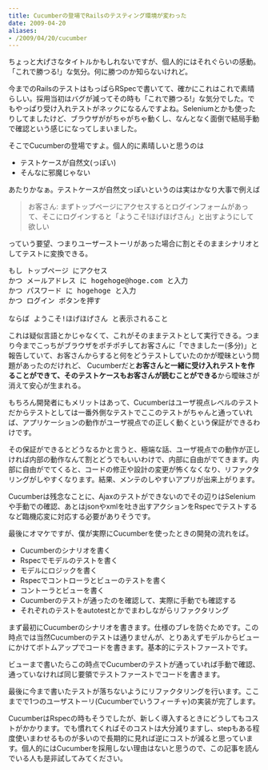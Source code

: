 ```yaml
---
title: Cucumberの登場でRailsのテスティング環境が変わった
date: 2009-04-20
aliases:
- /2009/04/20/cucumber
---
```

ちょっと大げさなタイトルかもしれないですが、個人的にはそれぐらいの感動。「これで勝つる!」な気分。何に勝つのか知らないけれど。

今までのRailsのテストはもっぱらRSpecで書いてて、確かにこれはこれで素晴らしい。採用当初はバグが減ってその時も「これで勝つる!」な気分でした。でもやっぱり受け入れテストがネックになるんですよね。Seleniumとかも使ったりしてましたけど、ブラウザががちゃがちゃ動くし、なんとなく面倒で結局手動で確認という感じになってしまいました。

そこでCucumberの登場ですよ。個人的に素晴しいと思うのは

<ul>
<li>テストケースが自然文(っぽい)</li>
<li>そんなに邪魔じゃない</li>
</ul>

あたりかなぁ。テストケースが自然文っぽいというのは実はかなり大事で例えば

<blockquote>
お客さん: まずトップページにアクセスするとログインフォームがあって、そこにログインすると「ようこそ!ほげほげさん」と出すようにして欲しい
</blockquote>

っていう要望、つまりユーザーストーリがあった場合に割とそのままシナリオとしてテストに変換できる。

<pre lang='ruby'>
もし トップページ にアクセス
かつ メールアドレス に hogehoge@hoge.com と入力
かつ パスワード に hogehoge と入力
かつ ログイン ボタンを押す

ならば ようこそ!ほげほげさん と表示されること
</pre>

これは疑似言語とかじゃなくて、これがそのままテストとして実行できる。つまり今までこっちがブラウザをポチポチしてお客さんに「できましたー(多分)」と報告していて、お客さんからすると何をどうテストしていたのかが曖昧という問題があったのだけれど、 Cucumberだと<strong>お客さんと一緒に受け入れテストを作ることができて、そのテストケースもお客さんが読むことができる</strong>から曖昧さが消えて安心が生まれる。

もちろん開発者にもメリットはあって、Cucumberはユーザ視点レベルのテストだからテストとしては一番外側なテストでここのテストがちゃんと通っていれば、アプリケーションの動作がユーザ視点での正しく動くという保証ができるわけです。

その保証ができるとどうなるかと言うと、極端な話、ユーザ視点での動作が正しければ内部の動作なんて割とどうでもいいわけで、内部に自由がでてきます。内部に自由がでてくると、コードの修正や設計の変更が怖くなくなり、リファクタリングがしやすくなります。結果、メンテのしやすいアプリが出来上がります。

Cucumberは残念なことに、Ajaxのテストができないのでその辺りはSeleniumや手動での確認、あとはjsonやxmlを吐き出すアクションをRspecでテストするなど臨機応変に対応する必要がありそうです。

最後にオマケですが、僕が実際にCucumberを使ったときの開発の流れをば。

<ul>
<li>Cucumberのシナリオを書く</li>
<li>Rspecでモデルのテストを書く</li>
<li>モデルにロジックを書く</li>
<li>Rspecでコントローラとビューのテストを書く</li>
<li>コントーラとビューを書く</li>
<li>Cucumberのテストが通ったのを確認して、実際に手動でも確認する</li>
<li>それぞれのテストをautotestとかでまわしながらリファクタリング</li>
</ul>

まず最初にCucumberのシナリオを書きます。仕様のブレを防ぐためです。この時点では当然Cucumberのテストは通りませんが、とりあえずモデルからビューにかけてボトムアップでコードを書きます。基本的にテストファーストです。

ビューまで書いたらこの時点でCucumberのテストが通っていれば手動で確認、通っていなければ同じ要領でテストファーストでコードを書きます。

最後に今まで書いたテストが落ちないようにリファクタリングを行います。ここまでで1つのユーザストーリ(Cucumberでいうフィーチャ)の実装が完了します。

CucumberはRspecの時もそうでしたが、新しく導入するときにどうしてもコストがかかります。でも慣れてくればそのコストは大分減りますし、stepもある程度使いまわせるものが多いので長期的に見れば逆にコストが減ると思っています。個人的にはCucumberを採用しない理由はないと思うので、この記事を読んでいる人も是非試してみてください。